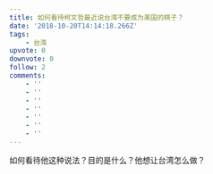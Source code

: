 ```yaml
---
title: 如何看待柯文哲最近说台湾不要成为美国的棋子？
date: '2018-10-20T14:14:18.266Z'
tags:
    - 台湾
upvote: 0
downvote: 0
follow: 2
comments:
    - ''
    - ''
    - ''
    - ''
    - ''
    - ''
    - ''
---
```


如何看待他这种说法？目的是什么？他想让台湾怎么做？

